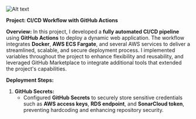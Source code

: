 ![Alt text](image.png)

**Project: CI/CD Workflow with GitHub Actions**

**Overview:**
In this project, I developed a **fully automated CI/CD pipeline** using **GitHub Actions** to deploy a dynamic web application. The workflow integrates **Docker**, **AWS ECS Fargate**, and several AWS services to deliver a streamlined, scalable, and secure deployment process. I implemented variables throughout the project to enhance flexibility and reusability, and leveraged GitHub Marketplace to integrate additional tools that extended the project's capabilities.

**Deployment Steps:**

1. **GitHub Secrets:**
   - Configured **GitHub Secrets** to securely store sensitive credentials such as **AWS access keys**, **RDS endpoint**, and **SonarCloud token**, preventing hardcoding and enhancing 
     repository security.
